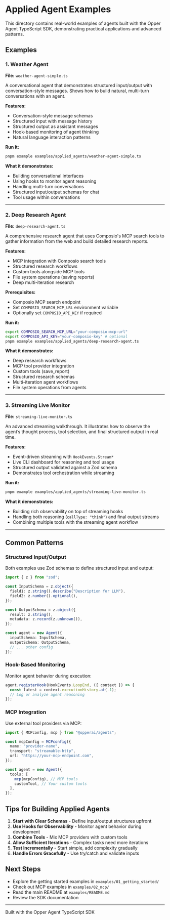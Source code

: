 # Applied Agent Examples

This directory contains real-world examples of agents built with the Opper Agent TypeScript SDK, demonstrating practical applications and advanced patterns.

## Examples

### 1. Weather Agent

**File:** `weather-agent-simple.ts`

A conversational agent that demonstrates structured input/output with conversation-style messages. Shows how to build natural, multi-turn conversations with an agent.

**Features:**

- Conversation-style message schemas
- Structured input with message history
- Structured output as assistant messages
- Hook-based monitoring of agent thinking
- Natural language interaction patterns

**Run it:**

```bash
pnpm example examples/applied_agents/weather-agent-simple.ts
```

**What it demonstrates:**

- Building conversational interfaces
- Using hooks to monitor agent reasoning
- Handling multi-turn conversations
- Structured input/output schemas for chat
- Tool usage within conversations

---

### 2. Deep Research Agent

**File:** `deep-research-agent.ts`

A comprehensive research agent that uses Composio's MCP search tools to gather information from the web and build detailed research reports.

**Features:**

- MCP integration with Composio search tools
- Structured research workflows
- Custom tools alongside MCP tools
- File system operations (saving reports)
- Deep multi-iteration research

**Prerequisites:**

- Composio MCP search endpoint
- Set `COMPOSIO_SEARCH_MCP_URL` environment variable
- Optionally set `COMPOSIO_API_KEY` if required

**Run it:**

```bash
export COMPOSIO_SEARCH_MCP_URL="your-composio-mcp-url"
export COMPOSIO_API_KEY="your-composio-key" # optional
pnpm example examples/applied_agents/deep-research-agent.ts
```

**What it demonstrates:**

- Deep research workflows
- MCP tool provider integration
- Custom tools (save_report)
- Structured research schemas
- Multi-iteration agent workflows
- File system operations from agents

---

### 3. Streaming Live Monitor

**File:** `streaming-live-monitor.ts`

An advanced streaming walkthrough. It illustrates how to observe the agent’s thought process, tool selection, and final structured output in real time.

**Features:**

- Event-driven streaming with `HookEvents.Stream*`
- Live CLI dashboard for reasoning and tool usage
- Structured output validated against a Zod schema
- Demonstrates tool orchestration while streaming

**Run it:**

```bash
pnpm example examples/applied_agents/streaming-live-monitor.ts
```

**What it demonstrates:**

- Building rich observability on top of streaming hooks
- Handling both reasoning (`callType: "think"`) and final output streams
- Combining multiple tools with the streaming agent workflow

---

## Common Patterns

### Structured Input/Output

Both examples use Zod schemas to define structured input and output:

```typescript
import { z } from "zod";

const InputSchema = z.object({
  field1: z.string().describe("Description for LLM"),
  field2: z.number().optional(),
});

const OutputSchema = z.object({
  result: z.string(),
  metadata: z.record(z.unknown()),
});

const agent = new Agent({
  inputSchema: InputSchema,
  outputSchema: OutputSchema,
  // ... other config
});
```

### Hook-Based Monitoring

Monitor agent behavior during execution:

```typescript
agent.registerHook(HookEvents.LoopEnd, ({ context }) => {
  const latest = context.executionHistory.at(-1);
  // Log or analyze agent reasoning
});
```

### MCP Integration

Use external tool providers via MCP:

```typescript
import { MCPconfig, mcp } from "@opperai/agents";

const mcpConfig = MCPconfig({
  name: "provider-name",
  transport: "streamable-http",
  url: "https://your-mcp-endpoint.com",
});

const agent = new Agent({
  tools: [
    mcp(mcpConfig), // MCP tools
    customTool, // Your custom tools
  ],
});
```

## Tips for Building Applied Agents

1. **Start with Clear Schemas** - Define input/output structures upfront
2. **Use Hooks for Observability** - Monitor agent behavior during development
3. **Combine Tools** - Mix MCP providers with custom tools
4. **Allow Sufficient Iterations** - Complex tasks need more iterations
5. **Test Incrementally** - Start simple, add complexity gradually
6. **Handle Errors Gracefully** - Use try/catch and validate inputs

## Next Steps

- Explore the getting started examples in `examples/01_getting_started/`
- Check out MCP examples in `examples/02_mcp/`
- Read the main README at `examples/README.md`
- Review the SDK documentation

---

Built with the Opper Agent TypeScript SDK
